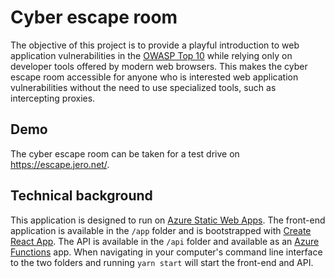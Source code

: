 # Cyber escape room
The objective of this project is to provide a playful introduction to web application vulnerabilities in the [OWASP Top 10](https://owasp.org/www-project-top-ten/) while relying only on developer tools offered by modern web browsers. This makes the cyber escape room accessible for anyone who is interested web application vulnerabilities without the need to use specialized tools, such as intercepting proxies.

## Demo
The cyber escape room can be taken for a test drive on https://escape.jero.net/.

## Technical background
This application is designed to run on [Azure Static Web Apps](https://azure.microsoft.com/en-us/services/app-service/static/). The front-end application is available in the `/app` folder and is bootstrapped with [Create React App](https://github.com/facebook/create-react-app). The API is available in the `/api` folder and available as an [Azure Functions](https://azure.microsoft.com/en-us/services/functions/) app. When navigating in your computer's command line interface to the two folders and running `yarn start` will start the front-end and API.